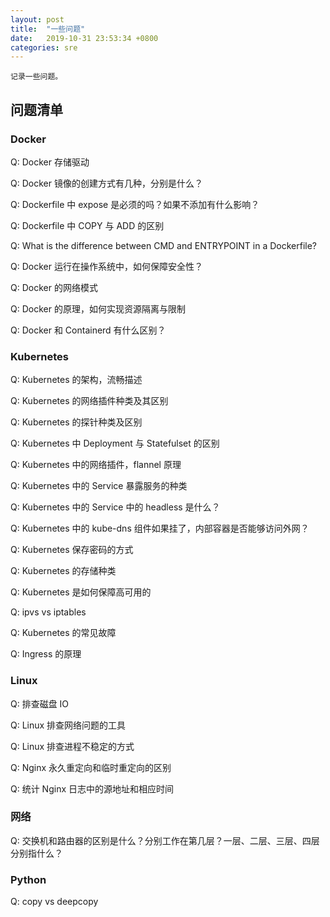 ```yaml
---
layout: post
title:  "一些问题"
date:   2019-10-31 23:53:34 +0800
categories: sre
---
```


    记录一些问题。

## 问题清单

### Docker

Q: Docker 存储驱动

Q: Docker 镜像的创建方式有几种，分别是什么？

Q: Dockerfile 中 expose 是必须的吗？如果不添加有什么影响？

Q: Dockerfile 中 COPY 与 ADD 的区别

Q: What is the difference between CMD and ENTRYPOINT in a Dockerfile?

Q: Docker 运行在操作系统中，如何保障安全性？

Q: Docker 的网络模式

Q: Docker 的原理，如何实现资源隔离与限制

Q: Docker 和 Containerd 有什么区别？

### Kubernetes

Q: Kubernetes 的架构，流畅描述

Q: Kubernetes 的网络插件种类及其区别

Q: Kubernetes 的探针种类及区别

Q: Kubernetes 中 Deployment 与 Statefulset 的区别

Q: Kubernetes 中的网络插件，flannel 原理

Q: Kubernetes 中的 Service 暴露服务的种类

Q: Kubernetes 中的 Service 中的 headless 是什么？

Q: Kubernetes 中的 kube-dns 组件如果挂了，内部容器是否能够访问外网？

Q: Kubernetes 保存密码的方式

Q: Kubernetes 的存储种类

Q: Kubernetes 是如何保障高可用的

Q: ipvs vs iptables

Q: Kubernetes 的常见故障

Q: Ingress 的原理

### Linux

Q: 排查磁盘 IO 

Q: Linux 排查网络问题的工具

Q: Linux 排查进程不稳定的方式

Q: Nginx 永久重定向和临时重定向的区别

Q: 统计 Nginx 日志中的源地址和相应时间

### 网络

Q: 交换机和路由器的区别是什么？分别工作在第几层？一层、二层、三层、四层分别指什么？

### Python

Q: copy vs deepcopy
